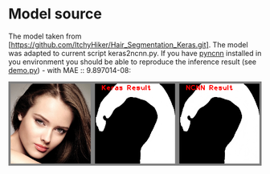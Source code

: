 # Model source
The model taken from [https://github.com/ItchyHiker/Hair_Segmentation_Keras.git].
The model was adapted to current script keras2ncnn.py. If you have [pyncnn](https://github.com/caishanli/pyncnn) installed 
in you environment you should be able to reproduce the inference result 
(see [demo.py](demo.py)) - with MAE :: 9.897014-08:

![alt Keras vs NCNN inference result](demo.png?raw=true "Keras vs NCNN inference result")
